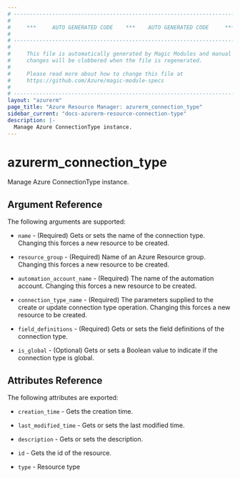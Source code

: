 ```yaml
---
# ----------------------------------------------------------------------------
#
#     ***     AUTO GENERATED CODE    ***    AUTO GENERATED CODE     ***
#
# ----------------------------------------------------------------------------
#
#     This file is automatically generated by Magic Modules and manual
#     changes will be clobbered when the file is regenerated.
#
#     Please read more about how to change this file at
#     https://github.com/Azure/magic-module-specs
#
# ----------------------------------------------------------------------------
layout: "azurerm"
page_title: "Azure Resource Manager: azurerm_connection_type"
sidebar_current: "docs-azurerm-resource-connection-type"
description: |-
  Manage Azure ConnectionType instance.
---
```


# azurerm_connection_type

Manage Azure ConnectionType instance.


## Argument Reference

The following arguments are supported:

* `name` - (Required) Gets or sets the name of the connection type. Changing this forces a new resource to be created.

* `resource_group` - (Required) Name of an Azure Resource group. Changing this forces a new resource to be created.

* `automation_account_name` - (Required) The name of the automation account. Changing this forces a new resource to be created.

* `connection_type_name` - (Required) The parameters supplied to the create or update connection type operation. Changing this forces a new resource to be created.

* `field_definitions` - (Required) Gets or sets the field definitions of the connection type.

* `is_global` - (Optional) Gets or sets a Boolean value to indicate if the connection type is global.

## Attributes Reference

The following attributes are exported:

* `creation_time` - Gets the creation time.

* `last_modified_time` - Gets or sets the last modified time.

* `description` - Gets or sets the description.

* `id` - Gets the id of the resource.

* `type` - Resource type
